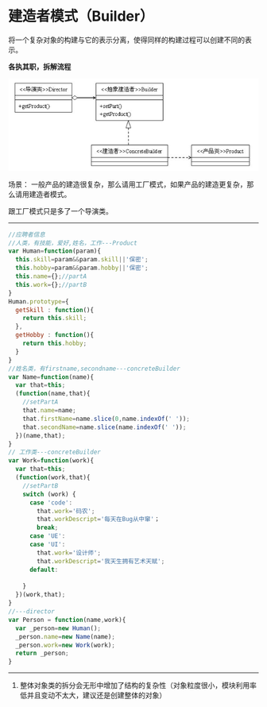 建造者模式（Builder）
===
将一个复杂对象的构建与它的表示分离，使得同样的构建过程可以创建不同的表示。

**各执其职，拆解流程**

![alt text](images/1.jpg '')

场景：
一般产品的建造很复杂，那么请用工厂模式，如果产品的建造更复杂，那么请用建造者模式。

跟工厂模式只是多了一个导演类。
***
````js
//应聘者信息
//人类，有技能，爱好,姓名，工作---Product
var Human=function(param){
  this.skill=param&&param.skill||'保密';
  this.hobby=param&&param.hobby||'保密';
  this.name={};//partA
  this.work={};//partB
}
Human.prototype={
  getSkill : function(){
    return this.skill;
  },
  getHobby : function(){
    return this.hobby;
  }
}
//姓名类，有firstname,secondname---concreteBuilder
var Name=function(name){
  var that=this;
  (function(name,that){
    //setPartA
    that.name=name;
    that.firstName=name.slice(0,name.indexOf(' '));
    that.secondName=name.slice(name.indexOf(' '));
  })(name,that);
}
// 工作类---concreteBuilder
var Work=function(work){
  var that=this;
  (function(work,that){
    //setPartB
    switch (work) {
      case 'code':
        that.work='码农';
        that.workDescript='每天在Bug从中窜'；
        break;
      case 'UE':
      case 'UI':
        that.work='设计师';
        that.workDescript='我天生拥有艺术天赋';
      default:

    }
  })(work,that);
}
//---director
var Person = function(name,work){
  var _person=new Human();
  _person.name=new Name(name);
  _person.work=new Work(work);
  return _person;
}
````
***
1. 整体对象类的拆分会无形中增加了结构的复杂性（对象粒度很小，模块利用率低并且变动不太大，建议还是创建整体的对象）
